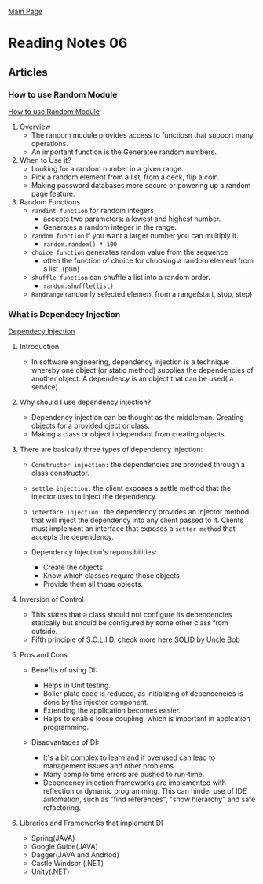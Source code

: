 [Main Page](../README.md)

# Reading Notes 06

## Articles  

### How to use Random Module  
[How to use Random Module ](https://www.pythonforbeginners.com/random/how-to-use-the-random-module-in-python)  

1. Overview  
    - The random module provides access to functiosn that support many operations.  
    - An important function is the Generatee random numbers.  
2. When to Use it?  
    - Looking for a random number in a given range.  
    - Pick a random element from a list, from a deck, flip a coin.  
    - Making password databases more secure or powering up a random page feature.  
3. Random Functions  
    - `randint function` for random integers  
        - accepts two parameters: a lowest and highest number.  
        - Generates a random integer in the range.  
    - `random function` if you want a larger number you can multiply it.  
        - `random.random() * 100`  
    - `choice function` generates random value from the sequence  
        - often the function of choice for choosing a random element from a list. (pun)  
    - `shuffle function` can shuffle a list into a random order.  
        - `random.shuffle(list)`  
    - `Randrange` randomly selected element from a range(start, stop, step)  
    
### What is Dependecy Injection  
 [Dependecy Injection](https://www.freecodecamp.org/news/a-quick-intro-to-dependency-injection-what-it-is-and-when-to-use-it-7578c84fa88f/) 
  
1. Introduction  
    - In software engineering, dependency injection is a technique whereby one object (or static method) supplies the dependencies of another object. A dependency is an object that can be used( a service).  

2. Why should I use dependency injection?  
    - Dependency injection can be thought as the middleman. Creating objects for a provided oject or class.  
    - Making a class or object independant from creating objects.  

3. There are basically three types of dependency injection:  
    - `Constructor injection:` the dependencies are provided through a class constructor.  
    - `settle injection:` the client exposes a settle method that the injector uses to inject the dependency.  
    - `interface injection:` the dependency provides an injector method that will inject the dependency into any client passed to it. Clients must implement an interface that exposes a `setter method` that accepts the dependency.   

    - Dependency Injection's reponsibilities:  
        - Create the objects.  
        - Know which classes require those objects  
        - Provide them all those objects.  

4. Inversion of Control  
    - This states that a class should not configure its dependencies statically but should be configured by some other class from outside.  
    - Fifth principle of S.O.L.I.D. check more here [SOLID by Uncle Bob](https://scotch.io/bar-talk/s-o-l-i-d-the-first-five-principles-of-object-oriented-design#toc-single-responsibility-principle)  

5. Pros and Cons  
    - Benefits of using DI:  
        - Helps in Unit testing.  
        - Boiler plate code is reduced, as initializing of dependencies is done by the injector component.  
        - Extending the application becomes easier.  
        - Helps to enable loose coupling, which is important in applcation programming.  

    - Disadvantages of DI:  
        - It's a bit complex to learn and if overused can lead to management issues and other problems.  
        - Many compile time errors are pushed to run-time.  
        - Dependency injection frameworks are implemented with reflection or dynamic programming. This can hinder use of IDE automation, such as "find references", "show hierarchy" and safe refactoring.  

6. Libraries and Frameworks that implement DI  
    - Spring(JAVA)  
    - Google Guide(JAVA)  
    - Dagger(JAVA and Andriod)  
    - Castle Windsor (.NET)  
    - Unity(.NET)  